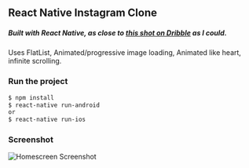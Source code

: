 ## React Native Instagram Clone

##### Built with React Native, as close to [this shot on Dribble](https://dribbble.com/shots/7112447) as I could.

Uses FlatList, Animated/progressive image loading, Animated like heart, infinite scrolling.

### Run the project

```bash
$ npm install
$ react-native run-android
or
$ react-native run-ios
```

### Screenshot

![Homescreen Screenshot](https://i.ibb.co/nDFbkcL/RN-Instagram-Clone.png)
